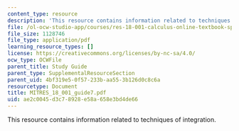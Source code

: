 ```yaml
---
content_type: resource
description: 'This resource contains information related to techniques of integration. '
file: /ol-ocw-studio-app/courses/res-18-001-calculus-online-textbook-spring-2005/ae2c0045d3c78928e58a658e3bd4de66_MITRES_18_001_guide7.pdf
file_size: 1128746
file_type: application/pdf
learning_resource_types: []
license: https://creativecommons.org/licenses/by-nc-sa/4.0/
ocw_type: OCWFile
parent_title: Study Guide
parent_type: SupplementalResourceSection
parent_uid: 4bf319e5-0f57-233b-aa55-3b126d0c8c6a
resourcetype: Document
title: MITRES_18_001_guide7.pdf
uid: ae2c0045-d3c7-8928-e58a-658e3bd4de66
---
```

This resource contains information related to techniques of integration. 